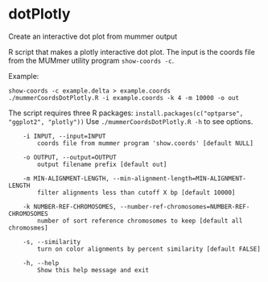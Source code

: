 # dotPlotly
Create an interactive dot plot from mummer output

R script that makes a plotly interactive dot plot. The input is the coords file from the MUMmer utility program `show-coords -c`.

Example:
```
show-coords -c example.delta > example.coords
./mummerCoordsDotPlotly.R -i example.coords -k 4 -m 10000 -o out
```

The script requires three R packages: `install.packages(c("optparse", "ggplot2", "plotly"))` 
Use `./mummerCoordsDotPlotly.R -h` to see options.

```
	-i INPUT, --input=INPUT
		coords file from mummer program 'show.coords' [default NULL]

	-o OUTPUT, --output=OUTPUT
		output filename prefix [default out]

	-m MIN-ALIGNMENT-LENGTH, --min-alignment-length=MIN-ALIGNMENT-LENGTH
		filter alignments less than cutoff X bp [default 10000]

	-k NUMBER-REF-CHROMOSOMES, --number-ref-chromosomes=NUMBER-REF-CHROMOSOMES
		number of sort reference chromosomes to keep [default all chromosmes]

	-s, --similarity
		turn on color alignments by percent similarity [default FALSE]

	-h, --help
		Show this help message and exit
```